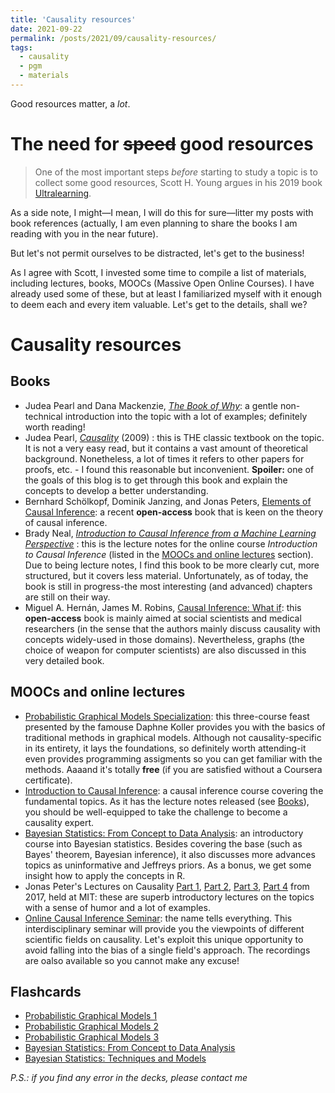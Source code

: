 ```yaml
---
title: 'Causality resources'
date: 2021-09-22
permalink: /posts/2021/09/causality-resources/
tags:
  - causality
  - pgm
  - materials
---
```


Good resources matter, a _lot_.

# The need for ~~speed~~ good resources

>One of the most important steps _before_ starting to study a topic is to collect some good resources, Scott H. Young argues in his 2019 book [Ultralearning](https://www.scotthyoung.com/blog/ultralearning/).


As a side note, I might—I mean, I will do this for sure—litter my posts with book references (actually, I am even planning to share the books I am reading with you in the near future).

But let's not permit ourselves to be distracted, let's get to the business!

As I agree with Scott, I invested some time to compile a list of materials, including lectures, books, MOOCs (Massive Open Online Courses). I have already used some of these, but at least I familiarized myself with it enough to deem each and every item valuable. Let's get to the details, shall we?

# Causality resources

## Books
- Judea Pearl and Dana Mackenzie, [_The Book of Why_](http://bayes.cs.ucla.edu/WHY/): a gentle non-technical introduction into the topic with a lot of examples; definitely worth reading!
- Judea Pearl, [_Causality_](http://bayes.cs.ucla.edu/BOOK-2K/) (2009) : this is THE classic textbook on the topic. It is not a very easy read, but it contains a vast amount of theoretical background. Nonetheless, a lot of times it refers to other papers for proofs, etc. - I found this reasonable but inconvenient. **Spoiler:** one of the goals of this blog is to get through this book and explain the concepts to develop a better understanding.
- Bernhard Schölkopf, Dominik Janzing, and Jonas Peters, [Elements of Causal Inference](https://library.oapen.org/bitstream/handle/20.500.12657/26040/11283.pdf?sequence=1&isAllowed=y): a recent **open-access** book that is keen on the theory of causal inference.
- Brady Neal, [_Introduction to Causal Inference from a Machine Learning Perspective_](https://www.bradyneal.com/Introduction_to_Causal_Inference-Dec17_2020-Neal.pdf) : this is the lecture notes for the online course _Introduction to Causal Inference_ (listed in the [MOOCs and online lectures](#moocs-and-online-lectures) section). Due to being lecture notes, I find this book to be more clearly cut, more structured, but it covers less material. Unfortunately, as of today, the book is still in progress-the most interesting (and advanced) chapters are still on their way.
- Miguel A. Hernán, James M. Robins, [Causal Inference: What if](https://cdn1.sph.harvard.edu/wp-content/uploads/sites/1268/2019/10/ci_hernanrobins_1oct19.pdf): this **open-access** book is mainly aimed at social scientists and medical researchers (in the sense that the authors mainly discuss causality with concepts widely-used in those domains). Nevertheless, graphs (the choice of weapon for computer scientists) are also discussed in this very detailed book.


## MOOCs and online lectures
- [Probabilistic Graphical Models Specialization](https://www.coursera.org/specializations/probabilistic-graphical-models): this three-course feast presented by the famouse Daphne Koller provides you with the basics of traditional methods in graphical models. Although not causality-specific in its entirety, it lays the foundations, so definitely worth attending-it even provides programming assigments so you can get familiar with the methods. Aaaand it's totally **free** (if you are satisfied without a Coursera certificate).
- [Introduction to Causal Inference](https://www.bradyneal.com/causal-inference-course): a causal inference course covering the fundamental topics. As it has the lecture notes released (see [Books](#books)), you should be well-equipped to take the challenge to become a causality expert.
- [Bayesian Statistics: From Concept to Data Analysis](https://www.coursera.org/learn/bayesian-statistics): an introductory course into Bayesian statistics. Besides covering the base (such as Bayes' theorem, Bayesian inference), it also discusses more advances topics as uninformative and Jeffreys priors. As a bonus, we get some insight how to apply the concepts in R.
- Jonas Peter's Lectures on Causality [Part 1](https://www.youtube.com/watch?v=zvrcyqcN9Wo&ab_channel=BroadInstitute),  [Part 2](https://www.youtube.com/watch?v=bHOGP5o3Vu0&ab_channel=BroadInstitute), [Part 3](https://www.youtube.com/watch?v=Jp4UcgpVA2I&ab_channel=BroadInstitute), [Part 4](https://www.youtube.com/watch?v=ytnr_2dyyMU&ab_channel=BroadInstitute) from 2017, held at MIT: these are superb introductory lectures on the topics with a sense of humor and a lot of examples.
- [Online Causal Inference Seminar](https://sites.google.com/view/ocis/home?authuser=0): the name tells everything. This interdisciplinary seminar will provide you the  viewpoints of different scientific fields on causality. Let's exploit this unique opportunity to avoid falling into the bias of a single field's approach. The recordings are oalso available so you cannot make any excuse!

## Flashcards
- [Probabilistic Graphical Models 1](https://ankiweb.net/shared/info/49117877)
- [Probabilistic Graphical Models 2](https://ankiweb.net/shared/info/1717392494)
- [Probabilistic Graphical Models 3](https://ankiweb.net/shared/info/1251522498)
- [Bayesian Statistics: From Concept to Data Analysis](https://ankiweb.net/shared/info/1326813205)
- [Bayesian Statistics: Techniques and Models](https://ankiweb.net/shared/info/704366777)



*P.S.: if you find any error in the decks, please contact me*
